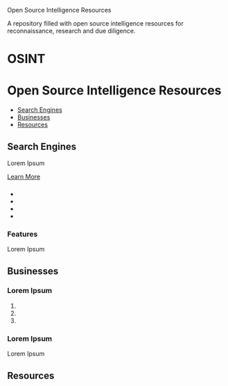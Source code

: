 
Open Source Intelligence Resources 

A repository filled with open source intelligence resources for reconnaissance, research and due diligence.
<!DOCTYPE html>
<html>

<head>
  <h1>OSINT</h1>
</head>

<body>
  <nav>
    <a href="./index.html"></a>
    <a href="./aboutme.html"></a>
  </nav>
  <h1>Open Source Intelligence Resources</h1>
  <nav>
    <ul>
      <li><a href="#searchengines">Search Engines</a></li>
      <li><a href="#businesses">Businesses</a></li>
      <li><a href="#resources">Resources</a></li>
    </ul>
  </nav>
  <div id="searchengines">
    <h2>Search Engines</h2>
    <p>Lorem Ipsum</p>
    <a href=>Learn More</a>
    <h3></h3>
    <ul>
      <li></li>
      <li></li>
      <li></li>
      <li></li>
    </ul>
    <h3>Features</h3>
    <p>Lorem Ipsum</p>
  </div>
  <div id="businesses">
    <h2>Businesses</h2>
    <h3>Lorem Ipsum</h3>
    <ol>
      <li></li>
      <li></li>
      <li></li>
    </ol>
    <h3>Lorem Ipsum</h3>
    <p>Lorem Ipsum</p>
  </div>
  <div id="resources">
    <h2>Resources</h2>
    <img src="" />
  </div>
</body>

</html>
